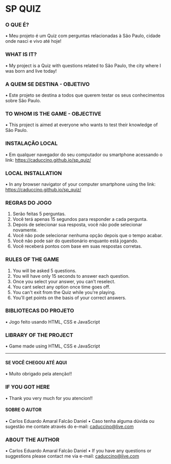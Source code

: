 # SP QUIZ

### O QUE É?
• Meu projeto é um Quiz com perguntas relacionadas à São Paulo, cidade onde nasci e vivo até hoje!

### WHAT IS IT?
• My project is a Quiz with questions related to São Paulo, the city where I was born and live today!

### A QUEM SE DESTINA - OBJETIVO 
• Este projeto se destina a todos que querem testar os seus conhecimentos sobre São Paulo.

### TO WHOM IS THE GAME - OBJECTIVE
• This project is aimed at everyone who wants to test their knowledge of São Paulo.

### INSTALAÇÃO LOCAL

• Em qualquer navegador do seu computador ou smartphone acessando o link: https://caduccino.github.io/sp_quiz/

### LOCAL INSTALLATION
• In any browser navigator of your computer smartphone using the link: https://caduccino.github.io/sp_quiz/

### REGRAS DO JOGO
1. Serão feitas 5 perguntas.
2. Você terá apenas 15 segundos para responder a cada pergunta.
3. Depois de selecionar sua resposta, você não pode selecionar novamente.
4. Você não pode selecionar nenhuma opção depois que o tempo acabar.
5. Você não pode sair do questionário enquanto está jogando.
6. Você receberá pontos com base em suas respostas corretas.

### RULES OF THE GAME
1. You will be asked 5 questions.
2. You will have only 15 seconds to answer each question.
3. Once you select your answer, you can't reselect.
4. You cant select any option once time goes off.
5. You can't exit from the Quiz while you're playing.
6. You'll get points on the basis of your correct answers.

### BIBLIOTECAS DO PROJETO

• Jogo feito usando HTML, CSS e JavaScript

### LIBRARY OF THE PROJECT
• Game made using HTML, CSS e JavaScript

----------------------------

#### SE VOCÊ CHEGOU ATÉ AQUI
• Muito obrigado pela atenção!!

### IF YOU GOT HERE
• Thank you very much for you atencion!! 

#### SOBRE O AUTOR
• Carlos Eduardo Amaral Falcão Daniel
• Caso tenha alguma dúvida ou sugestão me contate através do e-mail: caduccino@live.com

### ABOUT THE AUTHOR
• Carlos Eduardo Amaral Falcão Daniel
• If you have any questions or suggestions please contact me via e-mail: caduccino@live.com